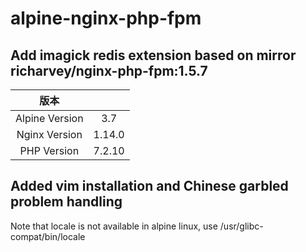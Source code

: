 # alpine-nginx-php-fpm


## Add imagick redis extension based on mirror richarvey/nginx-php-fpm:1.5.7
| 版本 |  | 
| :-----:| :----: | 
| Alpine Version | 3.7 | 
| Nginx Version | 1.14.0 | 
| PHP Version | 7.2.10 | 

## Added vim installation and Chinese garbled problem handling
Note that locale is not available in alpine linux, use /usr/glibc-compat/bin/locale
